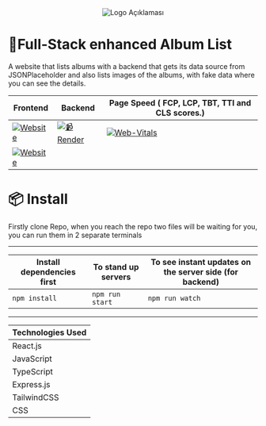 <div align="center">
  <img src="https://github.com/alpererdogan8/full-stack-project/assets/19363785/3cf7f0a0-e35b-4aef-9a54-b5139477ad2c" alt="Logo Açıklaması">
</div>

# 🚀Full-Stack enhanced Album List

A website that lists albums with a backend that gets its data source from JSONPlaceholder and also lists images of the albums, with fake data where you can see the details.


| Frontend                                                                                                                | Backend                                                                                                                             | Page Speed ( FCP, LCP, TBT, TTI and CLS scores.)                                                                                                                                                                          |
| -------------------------------------------------------------------------------------------------------------------------- | --------------------------------------------------------------------------------------------------------------------------------------------- | ------------------------------------------------------------------------------------------------------------------------------------------------------------------------------------------ |
| [![Website](https://img.shields.io/badge/🚀_Albums-Website-black)](https://full-stack-project-sigma.vercel.app/) | [![📹 Render](https://img.shields.io/badge/📹Render-orange)](https://full-stack-project-1m8i.onrender.com/albums) | [![Web-Vitals](https://img.shields.io/badge/⚡PageSpeed-blue)](https://pagespeed.web.dev/analysis/https-full-stack-project-sigma-vercel-app/8znxkg9p47?form_factor=desktop) |
| [![Website](https://img.shields.io/badge/🎨_Albums-Figma-black)](https://www.figma.com/file/YpH5nLQ32kV8QNEMPZgt37/case?type=design&node-id=0%3A1&mode=design&t=B6CfJeJ7YVqGuhxT-1) |
# 📦 Install

Firstly clone Repo, when you reach the repo two files will be waiting for you, you can run them in 2 separate terminals

---
| Install dependencies first                                                        | To stand up servers                      | To see instant updates on the server side (for backend)                                                                                                                                                                                                                                                                             |
| -------------------------------------------------------------------------------------------------------------------------- | -----------------------------------------|-------- |
| `npm install` | `npm run start` | `npm run watch`|

---

| Technologies Used  |
| ------------------- | 
| React.js            |
| JavaScript          |
| TypeScript          |
| Express.js          |
| TailwindCSS         |
| CSS                 |
